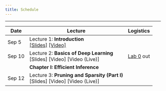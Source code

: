 ```yaml
---
title: Schedule
---
```


--- 
| Date   | Lecture | Logistics |
|--------|---------|-----------|
| Sep 5  | Lecture 1: **Introduction**<br>[[Slides]](https://github.com/Rice-Course-MLSys/MLSys-Seminar/tree/main/) [[Video]](https://github.com/Rice-Course-MLSys/MLSys-Seminar/tree/main/) | |
| Sep 10 | Lecture 2: **Basics of Deep Learning**<br>[Slides] [Video] [Video (Live)] | [Lab 0](https://github.com/Rice-Course-MLSys/MLSys-Seminar/tree/main/) out |
| | **Chapter I: Efficient Inference** | |
| Sep 12 | Lecture 3: **Pruning and Sparsity (Part I)**<br>[Slides] [Video] [Video (Live)] | |



